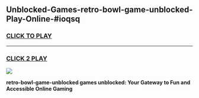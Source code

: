 
## Unblocked-Games-retro-bowl-game-unblocked-Play-Online-#ioqsq
<h3>
<a href="https://premium.freeplayer.one?title=retro-bowl-game-unblocked&ref=24F">CLICK TO PLAY</a></h3>
<hr>

<h3>
<a href="https://premium.freeplayer.one?title=retro-bowl-game-unblocked&ref=24F">CLICK 2 PLAY</a>
  
</h3>

<a href="https://premium.freeplayer.one?title=retro-bowl-game-unblocked&ref=24F/"><img src="https://clearcache.store/games.png"></a>


**retro-bowl-game-unblocked games unblocked: Your Gateway to Fun and Accessible Online Gaming**
